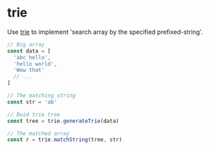 # trie

Use [trie](http://en.wikipedia.org/wiki/Trie) to implement 'search array by the specified prefixed-string'.

```javascript
// Big array
const data = [
  'abc hello',
  'hello world',
  'Wow that'
  // ...
]

// The matching string
const str = 'ab'

// Buid trie tree
const tree = trie.generateTrie(data)

// The matched array
const r = trie.matchString(tree, str)

```
